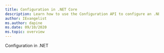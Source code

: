 ```yaml
---
title: Configuration in .NET Core
description: Learn how to use the Configuration API to configure an .NET Core app.
author: IEvangelist
ms.author: dapine
ms.date: 09/10/2020
ms.topic: overview
---
```


Configuration in .NET